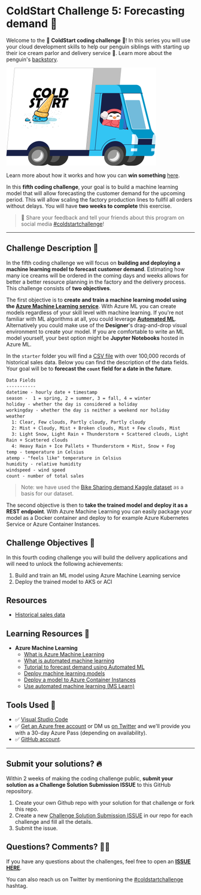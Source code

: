 # ColdStart Challenge 5: Forecasting demand 🔮

Welcome to the 🧊 **ColdStart coding challenge** 🧊! In this series you will use your cloud development skills to help our penguin siblings with starting up their ice cream parlor and delivery service 🍨. Learn more about the penguin's [backstory](../../BackStory.md).

![Cold Start Logo](../../assets/COLDSTART-TRUCK-400x300.png)

Learn more about how it works and how you can **win something** [here](../../README.md).

In this **fifth coding challenge**, your goal is to build a machine learning model that will allow forecasting the customer demand for the upcoming period. This will allow scaling the factory production lines to fullfil all orders without delays. You will have **two weeks to complete** this exercise.

> 📣 Share your feedback and tell your friends about this program on social media [\#coldstartchallenge](https://twitter.com/search?q=%23coldstartchallenge)!

---

## Challenge Description 🐧

In the fifth coding challenge we will focus on **building and deploying a machine learning model to forecast customer demand**. Estimating how many ice creams will be ordered in the coming days and weeks allows for better a better resource planning in the factory and the delivery process. This challenge consists of **two objectives**.

The first objective is to **create and train a machine learning model using the [Azure Machine Learning service](https://docs.microsoft.com/en-us/azure/machine-learning/overview-what-is-azure-ml?ocid=aid3027557)**. With Azure ML you can create models regardless of your skill level with machine learning. If you're not familiar with ML algorithms at all, you could leverage **[Automated ML](https://docs.microsoft.com/en-us/azure/machine-learning/concept-automated-ml?ocid=aid3027557)**. Alternatively you could make use of the **Designer**'s drag-and-drop visual environment to create your model. If you are comfortable to write an ML model yourself, your best option might be **Jupyter Notebooks** hosted in Azure ML.

In the `starter` folder you will find a [CSV file](./starter/data/coldstart-historical-sales.csv) with over 100,000 records of historical sales data. Below you can find the description of the data fields. Your goal will be to **forecast the `count` field for a date in the future**.

```
Data Fields
-----------
datetime - hourly date + timestamp  
season -  1 = spring, 2 = summer, 3 = fall, 4 = winter 
holiday - whether the day is considered a holiday
workingday - whether the day is neither a weekend nor holiday
weather
  1: Clear, Few clouds, Partly cloudy, Partly cloudy
  2: Mist + Cloudy, Mist + Broken clouds, Mist + Few clouds, Mist
  3: Light Snow, Light Rain + Thunderstorm + Scattered clouds, Light Rain + Scattered clouds
  4: Heavy Rain + Ice Pallets + Thunderstorm + Mist, Snow + Fog 
temp - temperature in Celsius
atemp - "feels like" temperature in Celsius
humidity - relative humidity
windspeed - wind speed
count - number of total sales
```

> Note: we have used the [Bike Sharing demand Kaggle dataset](https://www.kaggle.com/c/bike-sharing-demand) as a basis for our dataset.

The second objective is then to **take the trained model and deploy it as a REST endpoint**. With Azure Machine Learning you can easily package your model as a Docker container and deploy to for example Azure Kubernetes Service or Azure Container Instances.

## Challenge Objectives 🥇

In this fourth coding challenge you will build the delivery applications and will need to unlock the following achievements:

1. Build and train an ML model using Azure Machine Learning service
2. Deploy the trained model to AKS or ACI

## Resources

- [Historical sales data](./starter/data/coldstart-historical-sales.csv)

## Learning Resources 📖

- **Azure Machine Learning**
  - [What is Azure Machine Learning](https://docs.microsoft.com/en-us/azure/machine-learning/overview-what-is-azure-ml?ocid=aid3027557)
  - [What is automated machine learning](https://docs.microsoft.com/en-us/azure/machine-learning/concept-automated-ml?ocid=aid3027557)
  - [Tutorial to forecast demand using Automated ML](https://docs.microsoft.com/en-us/azure/machine-learning/tutorial-automated-ml-forecast?ocid=aid3027557)
  - [Deploy machine learning models](https://docs.microsoft.com/en-us/azure/machine-learning/how-to-deploy-and-where?tabs=azcli&ocid=aid3027557)
  - [Deploy a model to Azure Container Instances](https://docs.microsoft.com/en-us/azure/machine-learning/how-to-deploy-azure-container-instance?ocid=aid3027557)
  - [Use automated machine learning (MS Learn)](https://docs.microsoft.com/en-us/learn/modules/use-automated-machine-learning/?ocid=aid3027557)

## Tools Used 🚀

- ✅ [Visual Studio Code](https://code.visualstudio.com?ocid=aid3027557)
- ✅ [Get an Azure free account](https://azure.microsoft.com/en-us/free/?ocid=aid3027557) or DM us [on Twitter](https://twitter.com/msdev_be) and we'll provide you with a 30-day Azure Pass (depending on availability).
- ✅ [GitHub account](https://github.com/).

---

## Submit your solutions? 🔥

Within 2 weeks of making the coding challenge public, **submit your solution as a Challenge Solution Submission ISSUE** to this GitHub repository.

 1. Create your own Github repo with your solution for that challenge or fork this repo.
 2. Create a new [Challenge Solution Submission ISSUE](https://github.com/ColdStart-Challenge/ColdStart-Challenge-2021/issues/new/choose) in our repo for each challenge and fill all the details.
 3. Submit the issue.


## Questions? Comments? 🙋‍♀️

If you have any questions about the challenges, feel free to open an **[ISSUE HERE](https://github.com/ColdStart-Challenge/ColdStart-Challenge-2021/issues/new/choose)**.

You can also reach us on Twitter by mentioning the [\#coldstartchallenge](https://twitter.com/search?q=%23coldstartchallenge) hashtag.

